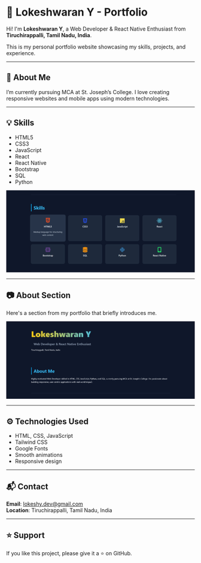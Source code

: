 # 👋 Lokeshwaran Y - Portfolio

Hi! I'm **Lokeshwaran Y**, a Web Developer & React Native Enthusiast from **Tiruchirappalli, Tamil Nadu, India**.

This is my personal portfolio website showcasing my skills, projects, and experience.

---

## 📌 About Me

I’m currently pursuing MCA at St. Joseph’s College. I love creating responsive websites and mobile apps using modern technologies.

---

## 💡 Skills

- HTML5  
- CSS3  
- JavaScript  
- React  
- React Native  
- Bootstrap  
- SQL  
- Python  

![Skills Section](./Screenshot%202025-07-07%20220906.png)

---

## 📷 About Section

Here's a section from my portfolio that briefly introduces me.

![About Me Section](./Screenshot%202025-07-07%20220841.png)

---

## ⚙️ Technologies Used

- HTML, CSS, JavaScript  
- Tailwind CSS  
- Google Fonts  
- Smooth animations  
- Responsive design  

---

## 📬 Contact

**Email**: lokeshy.dev@gmail.com  
**Location**: Tiruchirappalli, Tamil Nadu, India  

---

## ⭐ Support

If you like this project, please give it a ⭐ on GitHub.
